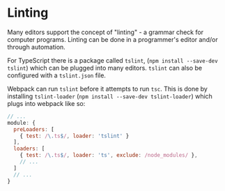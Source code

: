 # Linting

Many editors support the concept of "linting" - a grammar check for computer programs.
Linting can be done in a programmer's editor and/or through automation.

For TypeScript there is a package called `tslint`, (`npm install --save-dev
tslint`) which can be plugged into many editors.  `tslint` can also be
configured with a `tslint.json` file.

Webpack can run `tslint` before it attempts to run `tsc`. 
This is done by installing `tslint-loader` (`npm install --save-dev tslint-loader`)
which plugs into webpack like so:

```js
// ...
module: {
  preLoaders: [
    { test: /\.ts$/, loader: 'tslint' }
  ],
  loaders: [
    { test: /\.ts$/, loader: 'ts', exclude: /node_modules/ },
    // ...
  ]
  // ...
}
```
